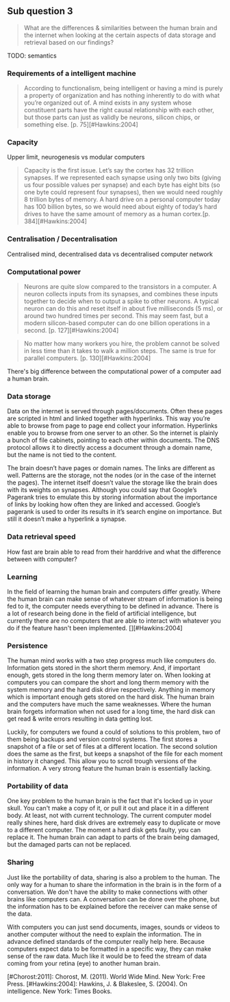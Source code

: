 ## Sub question 3
> What are the differences & similarities between the human brain and the internet when looking at the certain aspects of data storage and retrieval based on our findings?

TODO: semantics

### Requirements of a intelligent machine
> According to functionalism, being intelligent or having a mind is purely a property of organization and has nothing inherently to do with what you’re organized out of. A mind exists in any system whose constituent parts have the right causal relationship with each other, but those parts can just as validly be neurons, silicon chips, or something else. [p. 75][#Hawkins:2004]

### Capacity
Upper limit, neurogenesis vs modular computers

> Capacity is the first issue. Let’s say the cortex has 32 trillion synapses. If we represented each synapse using only two bits (giving us four possible values per synapse) and each byte has eight bits (so one byte could represent four synapses), then we would need roughly 8 trillion bytes of memory. A hard drive on a personal computer today has 100 billion bytes, so we would need about eighty of today’s hard drives to have the same amount of memory as a human cortex.[p. 384][#Hawkins:2004]

### Centralisation / Decentralisation
Centralised mind, decentralised data vs decentralised computer network

### Computational power
> Neurons are quite slow compared to the transistors in a computer. A neuron collects inputs from its synapses, and combines these inputs together to decide when to output a spike to other neurons. A typical neuron can do this and reset itself in about five milliseconds (5 ms), or around two hundred times per second. This may seem fast, but a modern silicon-based computer can do one billion operations in a second. [p. 127][#Hawkins:2004]

> No matter how many workers you hire, the problem cannot be solved in less time than it takes to walk a million steps. The same is true for parallel computers. [p. 130][#Hawkins:2004]

There's big difference between the computational power of a computer aad a human brain.

### Data storage
Data on the internet is served through pages/documents. Often these pages are scripted in html and linked together with hyperlinks. This way you’re able to browse from page to page end collect your information. Hyperlinks enable you to browse from one server to an other. So the internet is plainly a bunch of file cabinets, pointing to each other within documents. The DNS protocol allows it to directly access a document through a domain name, but the name is not tied to the content. 

The brain doesn’t have pages or domain names. The links are different as well. Patterns are the storage, not the nodes (or in the case of the internet the pages). The internet itself doesn’t value the storage like the brain does with its weights on synapses. Although you could say that Google’s Pagerank tries to emulate this by storing information about the importance of links by looking how often they are linked and accessed. Google’s pagerank is used to order its results in it’s search engine on importance. But still it doesn’t make a hyperlink a synapse.

### Data retrieval speed
How fast are brain able to read from their harddrive and what the difference between with computer?

### Learning
In the field of learning the human brain and computers differ greatly. Where the human brain can make sense of whatever stream of information is being fed to it, the computer needs everything to be defined in advance. There is a lot of research being done in the field of artificial intelligence, but currently there are no computers that are able to interact with whatever you do if the feature hasn't been implemented. [][#Hawkins:2004]

### Persistence
The human mind works with a two step progress much like computers do. Information gets stored in the short therm memory. And, if important enough, gets stored in the long therm memory later on. When looking at computers you can compare the short and long therm memory with the system memory and the hard disk drive respectively. Anything in memory which is important enough gets stored on the hard disk. The human brain and the computers have much the same weaknesses. Where the human brain forgets information when not used for a long time, the hard disk can get read & write errors resulting in data getting lost.

Luckily, for computers we found a could of solutions to this problem, two of them being backups and version control systems. The first stores a snapshot of a file or set of files at a different location. The second solution does the same as the first, but keeps a snapshot of the file for each moment in history it changed. This allow you to scroll trough versions of the information. A very strong feature the human brain is essentially lacking.

### Portability of data
One key problem to the human brain is the fact that it's locked up in your skull. You can't make a copy of it, or pull it out and place it in a different body. At least, not with current technology. The current computer model really shines here, hard disk drives are extremely easy to duplicate or move to a different computer. The moment a hard disk gets faulty, you can replace it. The human brain can adapt to parts of the brain being damaged, but the damaged parts can not be replaced.

### Sharing
Just like the portability of data, sharing is also a problem to the human. The only way for a human to share the information in the brain is in the form of a conversation. We don't have the ability to make connections with other brains like computers can. A conversation can be done over the phone, but the information has to be explained before the receiver can make sense of the data.

With computers you can just send documents, images, sounds or videos to another computer without the need to explain the information. The in advance defined standards of the computer really help here. Because computers expect data to be formatted in a specific way, they can make sense of the raw data. Much like it would be to feed the stream of data coming from your retina (eye) to another human brain.

[#Chorost:2011]: Chorost, M. (2011). World Wide Mind. New York: Free Press.
[#Hawkins:2004]: Hawkins, J. & Blakeslee, S. (2004). On intelligence. New York: Times Books.
